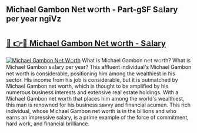 ## Michael Gambon N𝚎t w𝚘rth - Part-gSF S𝚊lary per year ngiVz

# <h2><a href="http://gc2q32c.nevu.top/?p=Michael+Gambon">🔗 👉🔴 Michael Gambon N𝚎t w𝚘rth - S𝚊lary</a></h2>

[![Michael Gambon N𝚎t W𝚘rth](https://i.imgur.com/Oavwk0R.jpeg)](http://gc2q32c.nevu.top/?p=Michael+Gambon)
What is Michael Gambon n𝚎t w𝚘rth? What is Michael Gambon s𝚊lary per year?
This affluent individual's Michael Gambon net worth is considerable, positioning him among the wealthiest in his sector. His income from his job is considerable, but it is outmatched by Michael Gambon net worth, which is thought to be amplified by his numerous business interests and extensive real estate holdings. With a Michael Gambon net worth that places him among the world's wealthiest, this man is renowned for his business savvy and financial acumen. This rich individual, whose Michael Gambon net worth is in the billions and who earns an impressive salary, is a prime example of the force of commitment, hard work, and financial brilliance.
